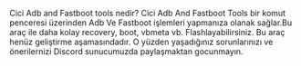 Cici Adb and Fastboot tools nedir? Cici Adb And Fastboot Tools bir komut penceresi üzerinden Adb Ve Fastboot işlemleri yapmanıza olanak sağlar.Bu araç ile daha kolay recovery, boot, vbmeta vb. Flashlayabilirsiniz.
Bu araç henüz geliştirme aşamasındadır. O yüzden yaşadığınız sorunlarınızı ve önerilernizi Discord sunucumuzda paylaşmaktan gocunmayın.
